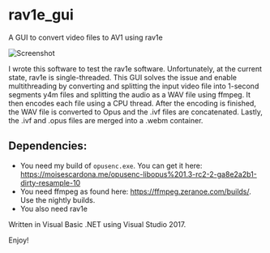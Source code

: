# rav1e_gui
A GUI to convert video files to AV1 using rav1e

![Screenshot](https://moisescardona.me/files/rav1e_gui/rav1e_gui_v1.0.PNG)

I wrote this software to test the rav1e software. Unfortunately, at the current state, rav1e is single-threaded. This GUI solves the issue and enable multithreading by converting and splitting the input video file into 1-second segments y4m files and splitting the audio as a WAV file using ffmpeg. It then encodes each file using a CPU thread. After the encoding is finished, the WAV file is converted to Opus and the .ivf files are concatenated. Lastly, the .ivf and .opus files are merged into a .webm container.

## Dependencies:
* You need my build of `opusenc.exe`. You can get it here: https://moisescardona.me/opusenc-libopus%201.3-rc2-2-ga8e2a2b1-dirty-resample-10
* You need ffmpeg as found here: https://ffmpeg.zeranoe.com/builds/. Use the nightly builds.
* You also need rav1e

Written in Visual Basic .NET using Visual Studio 2017.

Enjoy!

